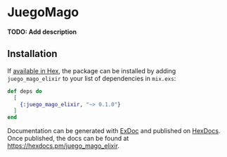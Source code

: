 # JuegoMago

**TODO: Add description**

## Installation

If [available in Hex](https://hex.pm/docs/publish), the package can be installed
by adding `juego_mago_elixir` to your list of dependencies in `mix.exs`:

```elixir
def deps do
  [
    {:juego_mago_elixir, "~> 0.1.0"}
  ]
end
```

Documentation can be generated with [ExDoc](https://github.com/elixir-lang/ex_doc)
and published on [HexDocs](https://hexdocs.pm). Once published, the docs can
be found at <https://hexdocs.pm/juego_mago_elixir>.

